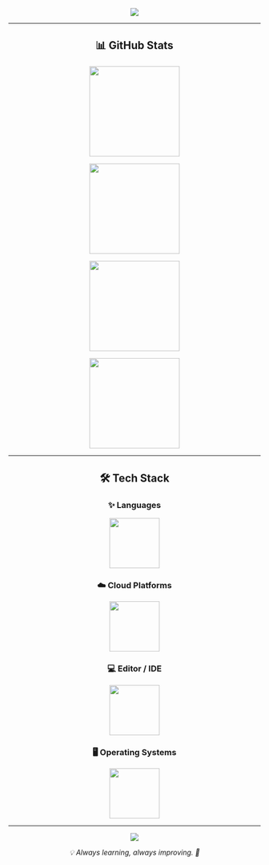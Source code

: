 <p align="center">
  <img src="https://capsule-render.vercel.app/api?type=waving&color=0d111780&height=200&section=header&text=Hi,%20I'm%20dokkiitech!&fontSize=40&fontColor=58a6ff" />
</p>

---

## <p align="center">📊 GitHub Stats</p>

<p align="center">
  <a href="https://github.com/dokkiitech">
    <img height=180 src="https://github-readme-stats.vercel.app/api?username=dokkiitech&bg_color=0d1117cc&title_color=58a6ff&text_color=c9d1d9&icon_color=58a6ff&show_icons=true&include_all_commits=true&count_private=true&hide_border=true&custom_title=GitHub%20Stats" />
  </a>
</p>
<p align="center">
  <a href="https://github.com/dokkiitech">
    <img height=180 src="https://github-readme-stats.vercel.app/api/top-langs/?username=dokkiitech&bg_color=0d1117cc&title_color=58a6ff&text_color=c9d1d9&hide=css,html,vue,scss,ejs&layout=compact&hide_border=true" />
  </a>
</p>
<p align="center">
  <a href="https://github.com/dokkiitech">
    <img height=180 src="https://github-readme-streak-stats.herokuapp.com/?user=dokkiitech&theme=tokyonight&hide_border=true" />
  </a>
</p>
<p align="center">
  <a href="https://github.com/dokkiitech">
    <img height=180 src="https://github-profile-summary-cards.vercel.app/api/cards/profile-details?username=dokkiitech&theme=github_dark" />
  </a>
</p>

---

## <p align="center">🛠️ Tech Stack</p>

### <p align="center">✨ Languages</p>
<p align="center">
  <img src="https://skillicons.dev/icons?i=java,python,go,terraform,typescript,nextjs&perline=6&theme=dark" height=100 />
</p>

### <p align="center">☁️ Cloud Platforms</p>
<p align="center">
  <img src="https://skillicons.dev/icons?i=aws,cloudflare,firebase,supabase,grafana,zabbix,jenkins&theme=dark" height=100 />
</p>

### <p align="center">💻 Editor / IDE</p>
<p align="center">
  <img src="https://skillicons.dev/icons?i=idea,vscode,eclipse,notion&theme=dark" height=100 />
</p>

### <p align="center">🖥️ Operating Systems</p>
<p align="center">
  <img src="https://skillicons.dev/icons?i=apple,windows,kali,linux,ubuntu,debian&theme=dark" height=100 />
</p>

---

<p align="center">
  <img src="https://capsule-render.vercel.app/api?type=waving&color=0d111780&height=120&section=footer" />
</p>

<p align="center"><i>💡 Always learning, always improving. 🚀</i></p>

